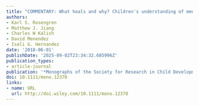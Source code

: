```yaml
---
title: "COMMENTARY: What heals and why? Children's understanding of medical treatments"
authors:
- Karl S. Rosengren
- Matthew J. Jiang
- Charles W Kalish
- David Menendez
- Iseli G. Hernandez
date: '2018-06-01'
publishDate: '2025-09-02T23:34:32.685996Z'
publication_types:
- article-journal
publication: '*Monographs of the Society for Research in Child Development*'
doi: 10.1111/mono.12370
links:
- name: URL
  url: http://doi.wiley.com/10.1111/mono.12370
---
```

